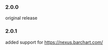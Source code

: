 <!--

    Copyright (C) 2011-2012 Barchart, Inc. <http://www.barchart.com/>

    All rights reserved. Licensed under the OSI BSD License.

    http://www.opensource.org/licenses/bsd-license.php

-->
### 2.0.0
original release

### 2.0.1
added support for https://nexus.barchart.com/  
